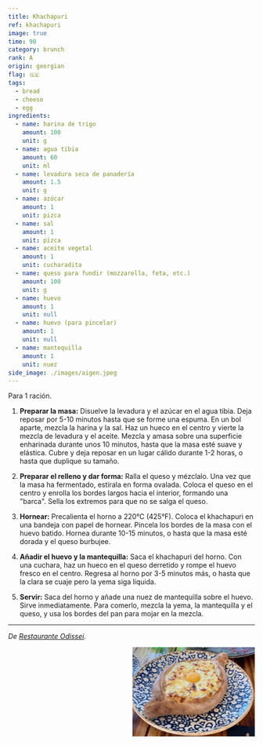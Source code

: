 ```yaml
---
title: Khachapuri
ref: khachapuri
image: true
time: 90
category: brunch
rank: A
origin: georgian
flag: 🇬🇪
tags:
  - bread
  - cheese
  - egg
ingredients:
  - name: harina de trigo
    amount: 100
    unit: g
  - name: agua tibia
    amount: 60
    unit: ml
  - name: levadura seca de panadería
    amount: 1.5
    unit: g
  - name: azúcar
    amount: 1
    unit: pizca
  - name: sal
    amount: 1
    unit: pizca
  - name: aceite vegetal
    amount: 1
    unit: cucharadita
  - name: queso para fundir (mozzarella, feta, etc.)
    amount: 100
    unit: g
  - name: huevo
    amount: 1
    unit: null
  - name: huevo (para pincelar)
    amount: 1
    unit: null
  - name: mantequilla
    amount: 1
    unit: nuez
side_image: ./images/aigen.jpeg
---
```


Para 1 ración.

1.  **Preparar la masa:** Disuelve la levadura y el azúcar en el agua tibia. Deja reposar por 5-10 minutos hasta que se forme una espuma. En un bol aparte, mezcla la harina y la sal. Haz un hueco en el centro y vierte la mezcla de levadura y el aceite. Mezcla y amasa sobre una superficie enharinada durante unos 10 minutos, hasta que la masa esté suave y elástica. Cubre y deja reposar en un lugar cálido durante 1-2 horas, o hasta que duplique su tamaño.

2.  **Preparar el relleno y dar forma:** Ralla el queso y mézclalo. Una vez que la masa ha fermentado, estírala en forma ovalada. Coloca el queso en el centro y enrolla los bordes largos hacia el interior, formando una "barca". Sella los extremos para que no se salga el queso.

3.  **Hornear:** Precalienta el horno a 220°C (425°F). Coloca el khachapuri en una bandeja con papel de hornear. Pincela los bordes de la masa con el huevo batido. Hornea durante 10-15 minutos, o hasta que la masa esté dorada y el queso burbujee.

4.  **Añadir el huevo y la mantequilla:** Saca el khachapuri del horno. Con una cuchara, haz un hueco en el queso derretido y rompe el huevo fresco en el centro. Regresa al horno por 3-5 minutos más, o hasta que la clara se cuaje pero la yema siga líquida.

5.  **Servir:** Saca del horno y añade una nuez de mantequilla sobre el huevo. Sirve inmediatamente. Para comerlo, mezcla la yema, la mantequilla y el queso, y usa los bordes del pan para mojar en la mezcla.

---

_De [Restaurante Odissei](https://restauranteodissei.es/)._

<img src="images/khachapuri.png" style="width:250px; float:right;"/>
